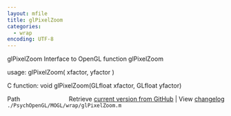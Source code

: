 ```yaml
---
layout: mfile
title: glPixelZoom
categories:
  - wrap
encoding: UTF-8
---
```


glPixelZoom  Interface to OpenGL function glPixelZoom

usage:  glPixelZoom\( xfactor, yfactor \)

C function:  void glPixelZoom\(GLfloat xfactor, GLfloat yfactor\)


<div class="code_header" style="text-align:right;">
  <span style="float:left;">Path&nbsp;&nbsp;</span> <span class="counter">Retrieve <a href=
  "https://raw.github.com/Psychtoolbox-3/Psychtoolbox-3/beta/./PsychOpenGL/MOGL/wrap/glPixelZoom.m">current version from GitHub</a> | View <a href=
  "https://github.com/Psychtoolbox-3/Psychtoolbox-3/commits/beta/./PsychOpenGL/MOGL/wrap/glPixelZoom.m">changelog</a></span>
</div>
<div class="code">
  <code>./PsychOpenGL/MOGL/wrap/glPixelZoom.m</code>
</div>
